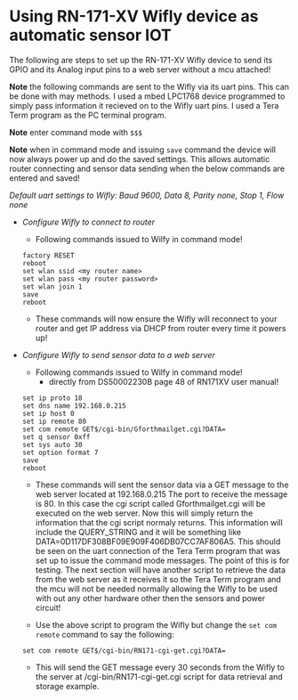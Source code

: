 # Using RN-171-XV Wifly device as automatic sensor IOT
The following are steps to set up the RN-171-XV Wifly device to send its GPIO and its Analog input pins to a web server without a mcu attached!

**Note** the following commands are sent to the Wifly via its uart pins.  This can be done with may methods.  I used a mbed LPC1768 device
programmed to simply pass information it recieved on to the Wifly uart pins.  I used a Tera Term program as the PC terminal program.

**Note** enter command mode with `$$$`

**Note** when in command mode and issuing `save` command the device will now always power up and do the saved settings.  This allows automatic
router connecting and sensor data sending when the below commands are entered and saved!

*Default uart settings to Wifly: Baud 9600, Data 8, Parity none, Stop 1, Flow none*

* *Configure Wifly to connect to router*
  * Following commands issued to Wilfy in command mode!
  ```
  factory RESET
  reboot
  set wlan ssid <my router name>
  set wlan pass <my router password>
  set wlan join 1
  save
  reboot
  ```

  * These commands will now ensure the Wifly will reconnect to your router and get IP address via DHCP from router every time it powers up!

* *Configure Wifly to send sensor data to a web server*
  * Following commands issued to Wilfy in command mode!
    * directly from DS50002230B page 48 of RN171XV user manual!
  ```
  set ip proto 18
  set dns name 192.168.0.215
  set ip host 0
  set ip remote 80
  set com remote GET$/cgi-bin/Gforthmailget.cgi?DATA=
  set q sensor 0xff
  set sys auto 30
  set option format 7
  save
  reboot
  ```

    * These commands will sent the sensor data via a GET message to the web server located at 192.168.0.215
  The port to receive the message is 80.  In this case the cgi script called Gforthmailget.cgi will be executed on the web server.
  Now this will simply return the information that the cgi script normaly returns.  This information will include the QUERY_STRING and it will be something like
  DATA=0D117DF308BF09E909F406DB07CC7AF806A5.  This should be seen on the uart connection of the Tera Term program that was set up to issue the command mode messages.
  The point of this is for testing.  The next section will have another script to retrieve the data from the web server as it receives it so the Tera Term program and the
  mcu will not be needed normally allowing the Wifly to be used with out any other hardware other then the sensors and power circuit!

  * Use the above script to program the Wifly but change the `set com remote` command to say the following:
  ```
  set com remote GET$/cgi-bin/RN171-cgi-get.cgi?DATA=
  ```
    * This will send the GET message every 30 seconds from the Wifly to the server at /cgi-bin/RN171-cgi-get.cgi script for data retrieval and storage example.
